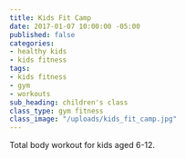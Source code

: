 ```yaml
---
title: Kids Fit Camp
date: 2017-01-07 10:00:00 -05:00
published: false
categories:
- healthy kids
- kids fitness
tags:
- kids fitness
- gym
- workouts
sub_heading: children's class
class_type: gym fitness
class_image: "/uploads/kids_fit_camp.jpg"
---
```


Total body workout for kids aged 6-12.
